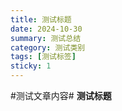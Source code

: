 ```yaml
---
title: 测试标题
date: 2024-10-30
summary: 测试总结
category: 测试类别
tags: [测试标签]
sticky: 1
---
```


#测试文章内容#
**测试标题**
